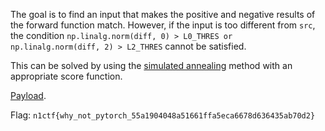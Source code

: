 The goal is to find an input that makes the positive and negative results of the forward function match.
However, if the input is too different from `src`, the condition `np.linalg.norm(diff, 0) > L0_THRES or np.linalg.norm(diff, 2) > L2_THRES` cannot be satisfied.

This can be solved by using the [simulated annealing](https://en.wikipedia.org/wiki/Simulated_annealing) method with an appropriate score function.

[Payload](./misc-collision-payload.txt).

Flag: `n1ctf{why_not_pytorch_55a1904048a51661ffa5eca6678d636435ab70d2}`